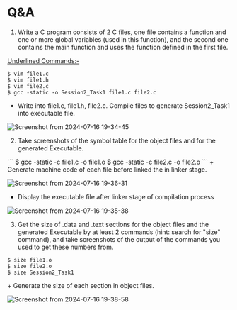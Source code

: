 # Q&A
1. Write a C program consists of 2 C files, one file contains a function and one or more global variables
   (used in this function), and the second one contains the main function and uses the function defined in
   the first file.

<u>Underlined Commands:- </u>
```
$ vim file1.c
$ vim file1.h
$ vim file2.c
$ gcc -static -o Session2_Task1 file1.c file2.c
```
<Description>
   
+ Write into file1.c, file1.h, file2.c. Compile files to generate Session2_Task1 into executable file.
    
![Screenshot from 2024-07-16 19-34-45](https://github.com/user-attachments/assets/2ef68618-cc9e-436e-86c1-dc881dab6c38)

2. Take screenshots of the symbol table for the object files and for the generated Executable.
<Commands>
```
$ gcc -static -c file1.c -o file1.o
$ gcc -static -c file2.c -o file2.o
```

<Description>
+ Generate machine code of each file before linked the in linker stage.

![Screenshot from 2024-07-16 19-36-31](https://github.com/user-attachments/assets/13e50562-874d-4e28-bd85-bcf2c7f71431)

+ Display the executable file after linker stage of compilation process

![Screenshot from 2024-07-16 19-35-38](https://github.com/user-attachments/assets/8261a0c9-2b26-432a-b9f2-164fb13bc110)


3. Get the size of .data and .text sections for the object files and the generated Executable by at least 2
   commands (hint: search for "size" command), and take screenshots of the output of the commands you used
   to get these numbers from.

```
$ size file1.o
$ size file2.o
$ size Session2_Task1
```

<Description>
+ Generate the size of each section in object files.

![Screenshot from 2024-07-16 19-38-58](https://github.com/user-attachments/assets/530643d8-5128-4bf8-ac07-322d7dbfc843)
